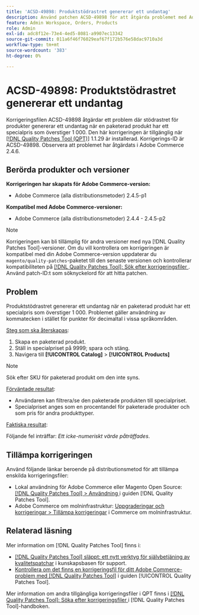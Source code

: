 ```yaml
---
title: 'ACSD-49898: Produktstödrastret genererar ett undantag'
description: Använd patchen ACSD-49898 för att åtgärda problemet med Adobe Commerce där produktrutnätet genererar ett undantag när en paketerad produkt har ett specialpris som överstiger 1 000.
feature: Admin Workspace, Orders, Products
role: Admin
exl-id: adc8f12e-73e4-4ed5-8081-a9907ec13342
source-git-commit: 011a6f46f76029eaf67f172b576e58dac9710a3d
workflow-type: tm+mt
source-wordcount: '383'
ht-degree: 0%

---
```


# ACSD-49898: Produktstödrastret genererar ett undantag

Korrigeringsfilen ACSD-49898 åtgärdar ett problem där stödrastret för produkter genererar ett undantag när en paketerad produkt har ett specialpris som överstiger 1 000. Den här korrigeringen är tillgänglig när [[!DNL Quality Patches Tool (QPT)]](https://experienceleague.adobe.com/sv/docs/commerce-operations/tools/quality-patches-tool/quality-patches-tool-to-self-serve-quality-patches) 1.1.29 är installerad. Korrigerings-ID är ACSD-49898. Observera att problemet har åtgärdats i Adobe Commerce 2.4.6.

## Berörda produkter och versioner

**Korrigeringen har skapats för Adobe Commerce-version:**

* Adobe Commerce (alla distributionsmetoder) 2.4.5-p1

**Kompatibel med Adobe Commerce-versioner:**

* Adobe Commerce (alla distributionsmetoder) 2.4.4 - 2.4.5-p2

>[!NOTE]
>
>Korrigeringen kan bli tillämplig för andra versioner med nya [!DNL Quality Patches Tool]-versioner. Om du vill kontrollera om korrigeringen är kompatibel med din Adobe Commerce-version uppdaterar du `magento/quality-patches`-paketet till den senaste versionen och kontrollerar kompatibiliteten på [[!DNL Quality Patches Tool]: Sök efter korrigeringsfiler ](https://experienceleague.adobe.com/tools/commerce-quality-patches/index.html?lang=sv-SE). Använd patch-ID:t som söknyckelord för att hitta patchen.

## Problem

Produktstödrastret genererar ett undantag när en paketerad produkt har ett specialpris som överstiger 1 000. Problemet gäller användning av kommatecken i stället för punkter för decimaltal i vissa språkområden.

<u>Steg som ska återskapas</u>:

1. Skapa en paketerad produkt.
1. Ställ in specialpriset på 9999; spara och stäng.
1. Navigera till **[!UICONTROL Catalog]** > **[!UICONTROL Products]**

>[!NOTE]
>
>Sök efter SKU för paketerad produkt om den inte syns.

<u>Förväntade resultat</u>:

* Användaren kan filtrera/se den paketerade produkten till specialpriset.
* Specialpriset anges som en procentandel för paketerade produkter och som pris för andra produkttyper.

<u>Faktiska resultat</u>:

Följande fel inträffar: *Ett icke-numeriskt värde påträffades*.

## Tillämpa korrigeringen

Använd följande länkar beroende på distributionsmetod för att tillämpa enskilda korrigeringsfiler:

* Lokal användning för Adobe Commerce eller Magento Open Source: [[!DNL Quality Patches Tool] > Användning ](/help/tools/quality-patches-tool/usage.md) i guiden [!DNL Quality Patches Tool].
* Adobe Commerce om molninfrastruktur: [Uppgraderingar och korrigeringar > Tillämpa korrigeringar](https://experienceleague.adobe.com/docs/commerce-cloud-service/user-guide/develop/upgrade/apply-patches.html?lang=sv-SE) i Commerce om molninfrastruktur.

## Relaterad läsning

Mer information om [!DNL Quality Patches Tool] finns i:

* [[!DNL Quality Patches Tool] släppt: ett nytt verktyg för självbetjäning av kvalitetspatchar](https://experienceleague.adobe.com/sv/docs/commerce-operations/tools/quality-patches-tool/quality-patches-tool-to-self-serve-quality-patches) i kunskapsbasen för support.
* [Kontrollera om det finns en korrigeringsfil för ditt Adobe Commerce-problem med  [!DNL Quality Patches Tool]](/help/tools/quality-patches-tool/patches-available-in-qpt/check-patch-for-magento-issue-with-magento-quality-patches.md) i guiden [!UICONTROL Quality Patches Tool].


Mer information om andra tillgängliga korrigeringsfiler i QPT finns i [[!DNL Quality Patches Tool]: Söka efter korrigeringsfiler ](https://experienceleague.adobe.com/tools/commerce-quality-patches/index.html?lang=sv-SE) i [!DNL Quality Patches Tool]-handboken.
